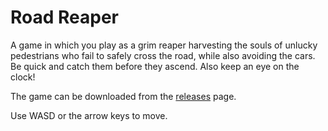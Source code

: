 # Road Reaper
A game in which you play as a grim reaper harvesting the souls of unlucky pedestrians who fail to safely cross the road, while also avoiding the cars. Be quick and catch them before they ascend. Also keep an eye on the clock!

The game can be downloaded from the [releases](https://github.com/quotepilgrim/road-reaper/releases) page.

Use WASD or the arrow keys to move.
